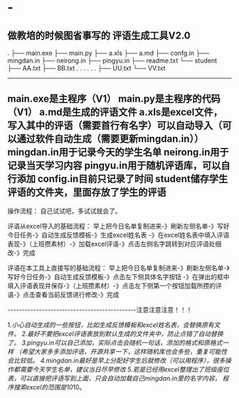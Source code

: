 # -
做教培的时候图省事写的
评语生成工具V2.0
---------------------------------------------
.
├── main.exe
├── main.py
├── a.xls
├── a.md
├── confg.in
├── mingdan.in
├── neirong.in
├── pingyu.in
├── readme.txt
└── student
             ├── AA.txt
             ├── BB.txt
              . . . . . .
             ├── UU.txt
             └── VV.txt

---------------------------------------------
main.exe是主程序（V1）
main.py是主程序的代码（V1）
a.md是生成的评语文件
a.xls是excel文件，写入其中的评语（需要首行有名字）可以自动导入（可以通过软件自动生成（需要更新mingdan.in））
mingdan.in用于记录今天的学生名单
neirong.in用于记录当天学习内容
pingyu.in用于随机评语库，可以自行添加
config.in目前只记录了时间
student储存学生评语的文件夹，里面存放了学生的评语
---------------------------------------------
操作流程：
自己试试吧，多试试就会了。

评语从excel导入的基础流程：
早上把今日名单复制进来-》刷新左侧名单-》写好今日任务-》自动生成反馈模板-》生成excel姓名表
-》在excel姓名表中填入评语表现-》（上班攒素材）-》加载excel评语-》点击左侧名字跳转到对应评语处细改-》完成


评语在本工具上直接写的基础流程：
早上把今日名单复制进来-》刷新左侧名单-》写好今日任务-》自动生成反馈模板-》点击左下侧具体名字按钮
-》在弹出的框中填入评语表现并保存-》（上班攒素材）-》点击左下侧第一个按钮加载所攒的评语-》点击查看当前反馈进行修改-》完成

---------------------------------------------注意注意注意！！！

1.*小心自动生成的一些按钮，比如生成反馈模板和excel姓名表，会替换原有文件。
2.最好不要把excel评语表放到默认生成的文件夹中，防止点错了自动替换了。
3.pingyu.in可以自己添加，实际点击会随机一句话，添加的格式和原格式一样
（希望大家多多添加评语，开源共享一下，这样随机库也会多些，重复可能性会比较低。
4.mingdan.in最好是早上分配好学生后就修改（可以用程序），很多操作都需要今天学生名单，建议当日尽早修改
5.若是已经用excel整理出了班级座位表，可以直接把评语写到上面，只会自动加载自己mingdan.in里的名字内容，
  程序搜索excel的范围是10*10。


